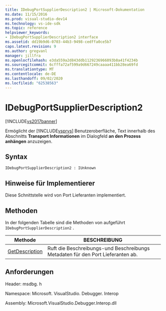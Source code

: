 ```yaml
---
title: IDebugPortSupplierDescription2 | Microsoft-Dokumentation
ms.date: 11/15/2016
ms.prod: visual-studio-dev14
ms.technology: vs-ide-sdk
ms.topic: reference
helpviewer_keywords:
- IDebugPortSupplierDescription2 interface
ms.assetid: dd19b9d6-0703-44b3-9498-cedffa0ce5b7
caps.latest.revision: 9
ms.author: gregvanl
manager: jillfra
ms.openlocfilehash: e3da559a2d843ddb1129236966093b8a41f4234b
ms.sourcegitcommit: 6cfffa72af599a9d667249caaaa411bb28ea69fd
ms.translationtype: MT
ms.contentlocale: de-DE
ms.lasthandoff: 09/02/2020
ms.locfileid: "62538563"
---
```

# <a name="idebugportsupplierdescription2"></a>IDebugPortSupplierDescription2
[!INCLUDE[vs2017banner](../../../includes/vs2017banner.md)]

Ermöglicht der [!INCLUDE[vsprvs](../../../includes/vsprvs-md.md)] Benutzeroberfläche, Text innerhalb des Abschnitts **Transport Informationen** im Dialogfeld **an den Prozess anhängen** anzuzeigen.  
  
## <a name="syntax"></a>Syntax  
  
```  
IDebugPortSupplierDescription2 : IUnknown  
```  
  
## <a name="notes-for-implementers"></a>Hinweise für Implementierer  
 Diese Schnittstelle wird von Port Lieferanten implementiert.  
  
## <a name="methods"></a>Methoden  
 In der folgenden Tabelle sind die Methoden von aufgeführt `IDebugPortSupplierDescription2` .  
  
|Methode|BESCHREIBUNG|  
|------------|-----------------|  
|[GetDescription](../../../extensibility/debugger/reference/idebugportsupplierdescription2-getdescription.md)|Ruft die Beschreibungs-und Beschreibungs Metadaten für den Port Lieferanten ab.|  
  
## <a name="requirements"></a>Anforderungen  
 Header: msdbg. h  
  
 Namespace: Microsoft. VisualStudio. Debugger. Interop  
  
 Assembly: Microsoft.VisualStudio.Debugger.Interop.dll
